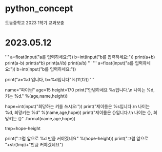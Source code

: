 # python_concept
도농중학교 2023 1학기 교과보충
# 2023.05.12
'''
a=float(input("a를 입력하세요:"))
b=int(input("b를 입력하세요:"))
print(a+b)
print(a-b)
print(a*b)
print(a//b)
print(a/b)
'''
'''
a=float(input("a를 입력하세요:"))
b=int(input("b를 입력하세요:"))

print("a=%d 입니다, b=%d입니다"%(11,12))
'''

name="파이썬"
age=15
height=170
print("안녕하세요 %s입니다.\n 나이는 %d, 키는 %d." %(age,name,height))

hope=int(input("희망하는 키를 쓰시오:"))
print("제이름은 %s입니다.\n 나이는 %d, 희망키는 %d" %(name,age,hope))
print("제이름은 {}입니다.\n 나이는 {}, 희망키는 {}" .format(name,age,hope))

tmp=hope-height

print("그럼 앞으로 %d 만큼 커야겠네요" %(hope-height))
print("그럼 앞으로 "+str(tmp)+"만큼 커야겠네요")

